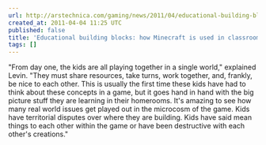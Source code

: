 ```yaml
---
url: http://arstechnica.com/gaming/news/2011/04/educational-building-blocks-how-minecraft-is-being-used-in-the-classroom.ars?utm_source=rss&utm_medium=rss&utm_campaign=rss
created_at: 2011-04-04 11:25 UTC
published: false
title: 'Educational building blocks: how Minecraft is used in classrooms'
tags: []
---
```


"From day one, the kids are all playing together in a single world," explained Levin. "They must share resources, take turns, work together, and, frankly, be nice to each other. This is usually the first time these kids have had to think about these concepts in a game, but it goes hand in hand with the big picture stuff they are learning in their homerooms. It's amazing to see how many real world issues get played out in the microcosm of the game. Kids have territorial disputes over where they are building. Kids have said mean things to each other within the game or have been destructive with each other's creations."
